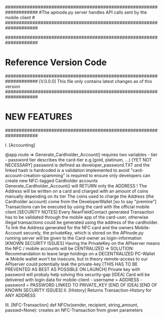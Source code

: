 ####################################################################
#The apinode.py server handles API calls sent by the mobile client #
####################################################################

####################################################################
#                  Reference Version Code                          #
####################################################################
[V.0.0.0] This file only contains latest changes as of this version
####################################################################
#                       NEW FEATURES                               #
####################################################################

I.
[Accounting]

  @app.route => Generate_Cardholder_Account() requires two variables
                                                                    - tier
                                                                    - password
  tier describes the card-tier e.g.(gold, platinum, ...) [YET NOT NECESSARY]
  password is defined as developer_password.TXT and the linked hash is hardcoded
           is a validation implemented to avoid "card-account-creation-spamming"
           is required to ensure only developers can create new NFC-tagged Cardholder accounts
  Generate_Cardholder_Account() will RETURN only the ADDRESS !
  The Address will be written on a card and charged with an amount of coins manually depending on its tier
  The coins used to charge the Address (the Cardholder account) come from the DeveloperWallet [so to say "premine"]
  Transactions can be executed by using the card with the official mobile client
  [SECURITY NOTES]
    Every NearFieldContact generated Transaction has to be validated through the mobile app of the card-user,
    otherwise illegal transactions could be generated using the address of the cardholder.
    To link the Address generated for the NFC card and the owners Mobile-Account securely,
    the privateKey, which is stored on the APInode.py running server will be given to the Card-owner as login-information
  [KNOWN SECURITY ISSUES]
    Having the PrivateKey on the APIserver means the NFC / mobile accounts will be CENTRALIZED
    => SOLUTION: Recommandation to leave large holdings on a DECENTRALIZED PC-Wallet
      => Mobile wallet won't be insecure, but in theory remote-access to our APIserver could potentially leak the private-key
      [THIS HAS TO BE PREVENTED AS BEST AS POSSIBLE ON LAUNCH]
      Private key with password will probaly help solving this security-gap
        [IDEA] Card will be delivered with login data for mobile-client
               - username = ADDRESS
               - password = PASSWORD LINKED TO PRIVATE_KEY
        [END OF IDEA]
  [END OF KNOWN SECURITY ISSUES]
II.
[History]
  Returns Transaction-History for ANY ADDRESS

III.
[NFC-Transaction]
  def NFCtx(sender, recipient, string_amount, passwd=None):
  creates an NFC-Transaction from given parameters
